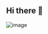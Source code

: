 ## Hi there 👋
![image](https://github.com/user-attachments/assets/b0169992-b54d-4d9a-8584-499365201927)
